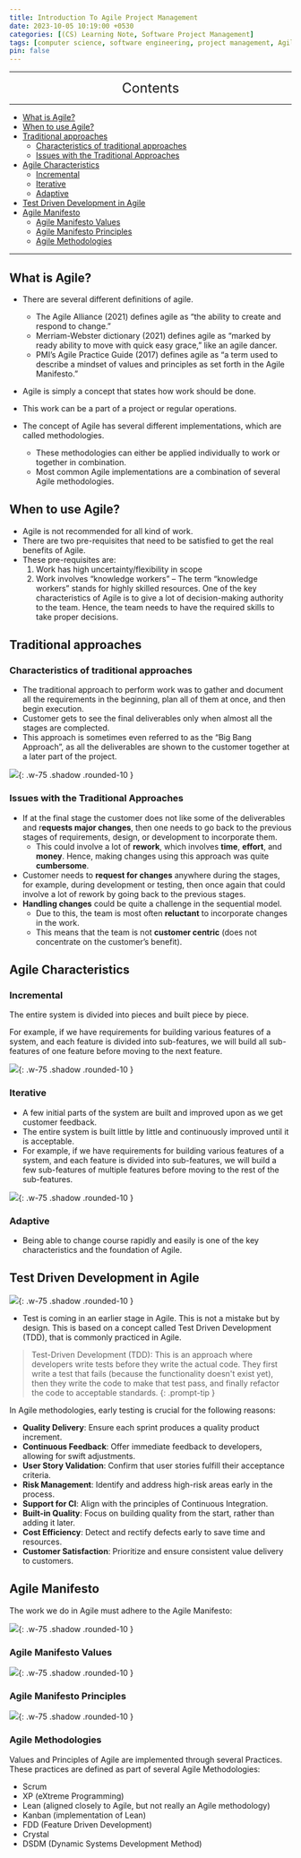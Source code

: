 ```yaml
---
title: Introduction To Agile Project Management
date: 2023-10-05 10:19:00 +0530
categories: [(CS) Learning Note, Software Project Management]
tags: [computer science, software engineering, project management, Agile]
pin: false
---
```


---
<center><font size='5'> Contents </font></center>

---

<!-- TOC -->
  * [What is Agile?](#what-is-agile)
  * [When to use Agile?](#when-to-use-agile)
  * [Traditional approaches](#traditional-approaches)
    * [Characteristics of traditional approaches](#characteristics-of-traditional-approaches)
    * [Issues with the Traditional Approaches](#issues-with-the-traditional-approaches)
  * [Agile Characteristics](#agile-characteristics)
    * [Incremental](#incremental)
    * [Iterative](#iterative)
    * [Adaptive](#adaptive)
  * [Test Driven Development in Agile](#test-driven-development-in-agile)
  * [Agile Manifesto](#agile-manifesto)
    * [Agile Manifesto Values](#agile-manifesto-values)
    * [Agile Manifesto Principles](#agile-manifesto-principles)
    * [Agile Methodologies](#agile-methodologies)
<!-- TOC -->

---

## What is Agile?

- There are several different definitions of agile.
  - The Agile Alliance (2021) defines agile as “the ability to create and respond to change.”
  - Merriam-Webster dictionary (2021) defines agile as “marked by ready ability to move with quick easy grace,” like an agile dancer.
  - PMI’s Agile Practice Guide (2017) defines agile as “a term used to describe a mindset of values and principles as set forth in the Agile Manifesto.”

- Agile is simply a concept that states how work should be done.
- This work can be a part of a project or regular operations.
- The concept of Agile has several different implementations, which are called methodologies.
  - These methodologies can either be applied individually to work or together in combination.
  - Most common Agile implementations are a combination of several Agile methodologies.

## When to use Agile?

- Agile is not recommended for all kind of work.
- There are two pre-requisites that need to be satisfied to get the real benefits of Agile.
- These pre-requisites are:
  1. Work has high uncertainty/flexibility in scope
  2. Work involves “knowledge workers” –
   The term “knowledge workers” stands for highly skilled resources.
   One of the key characteristics of Agile is to give a lot of decision-making authority to the team. Hence, the team needs to have the required skills to take proper decisions.

## Traditional approaches

### Characteristics of traditional approaches

- The traditional approach to perform work was to gather and document all the requirements in the beginning, plan all of them at once, and then begin execution.
- Customer gets to see the final deliverables only when almost all the stages are complected.
- This approach is sometimes even referred to as the “Big Bang Approach”, as all the deliverables are shown to the customer together at a later part of the project. 

![](https://i.postimg.cc/XvSrYnNV/1696529007757.png){: .w-75 .shadow .rounded-10 }

### Issues with the Traditional Approaches

- If at the final stage the customer does not like some of the deliverables and r**equests major changes**, then one needs to go back to the previous stages of requirements, design, or development to incorporate them.
  - This could involve a lot of **rework**, which involves **time**, **effort**, and **money**. Hence, making changes using this approach was quite **cumbersome**.
- Customer needs to **request for changes** anywhere during the stages, for example, during development or testing, then once again that could involve a lot of rework by going back to the previous stages.
- **Handling changes** could be quite a challenge in the sequential model. 
  - Due to this, the team is most often **reluctant** to incorporate changes in the work. 
  - This means that the team is not **customer centric** (does not concentrate on the customer’s benefit). 

## Agile Characteristics

### Incremental

The entire system is divided into pieces and built piece by piece. 

For example, if we have requirements for building various features of a system, and each feature is divided into sub-features, we will build all sub-features of one feature before moving to the next feature. 

![](https://i.postimg.cc/FsnZGCmM/1696532377309.png){: .w-75 .shadow .rounded-10 }

### Iterative

- A few initial parts of the system are built and improved upon as we get customer feedback.
- The entire system is built little by little and continuously improved until it is acceptable.
- For example, if we have requirements for building various features of a system, and each feature is divided into sub-features, we will build a few sub-features of multiple features before moving to the rest of the sub-features. 

![](https://i.postimg.cc/zvhgj7jr/1696532448158.png){: .w-75 .shadow .rounded-10 }

### Adaptive

- Being able to change course rapidly and easily is one of the key characteristics and the foundation of Agile.

## Test Driven Development in Agile

![](https://i.postimg.cc/hP3kx0Yj/1696532491303.png){: .w-75 .shadow .rounded-10 }

- Test is coming in an earlier stage in Agile. This is not a mistake but by design. This is based on a concept called Test Driven Development (TDD), that is commonly practiced in Agile.

> Test-Driven Development (TDD): This is an approach where developers write tests before they write the actual code. They first write a test that fails (because the functionality doesn't exist yet), then they write the code to make that test pass, and finally refactor the code to acceptable standards.
{: .prompt-tip }

In Agile methodologies, early testing is crucial for the following reasons:

- **Quality Delivery**: Ensure each sprint produces a quality product increment.
- **Continuous Feedback**: Offer immediate feedback to developers, allowing for swift adjustments.
- **User Story Validation**: Confirm that user stories fulfill their acceptance criteria.
- **Risk Management**: Identify and address high-risk areas early in the process.
- **Support for CI**: Align with the principles of Continuous Integration.
- **Built-in Quality**: Focus on building quality from the start, rather than adding it later.
- **Cost Efficiency**: Detect and rectify defects early to save time and resources.
- **Customer Satisfaction**: Prioritize and ensure consistent value delivery to customers.

## Agile Manifesto

The work we do in Agile must adhere to the Agile Manifesto:

![](https://i.postimg.cc/rpGZhGf5/1696532523131.png){: .w-75 .shadow .rounded-10 }

### Agile Manifesto Values

![](https://i.postimg.cc/SQ50Yr3K/1696532556480.png){: .w-75 .shadow .rounded-10 }

### Agile Manifesto Principles

![](https://i.postimg.cc/L5q8Bsmg/1696531891530.png){: .w-75 .shadow .rounded-10 }

### Agile Methodologies

Values and Principles of Agile are implemented through several Practices. These practices are defined as part of several Agile Methodologies:

- Scrum
- XP (eXtreme Programming)
- Lean (aligned closely to Agile, but not really an Agile methodology)
- Kanban (implementation of Lean)
- FDD (Feature Driven Development)
- Crystal
- DSDM (Dynamic Systems Development Method)

